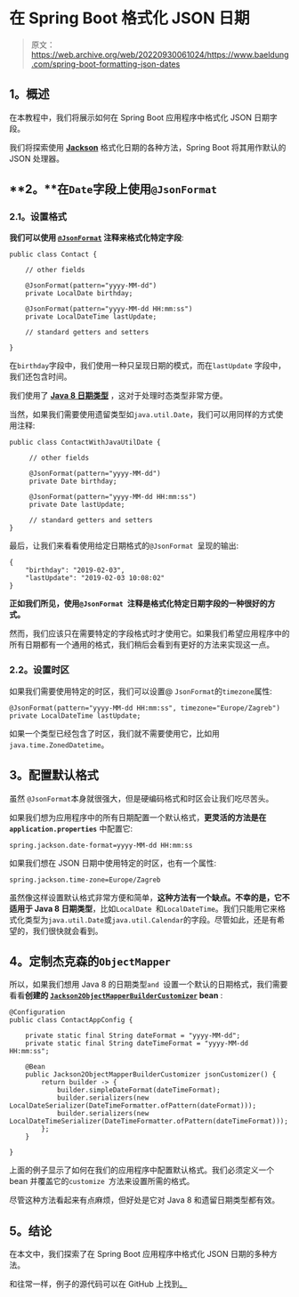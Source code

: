 # 在 Spring Boot 格式化 JSON 日期

> 原文：<https://web.archive.org/web/20220930061024/https://www.baeldung.com/spring-boot-formatting-json-dates>

## **1。概述**

在本教程中，我们将展示如何在 Spring Boot 应用程序中格式化 JSON 日期字段。

我们将探索使用 [**Jackson**](/web/20220523233330/https://www.baeldung.com/jackson) 格式化日期的各种方法，Spring Boot 将其用作默认的 JSON 处理器。

## **2。**在`Date`字段上使用`@JsonFormat`

### **2.1。设置格式**

**我们可以使用 [`@JsonFormat`](/web/20220523233330/https://www.baeldung.com/jackson-jsonformat) 注释来格式化特定字段**:

```
public class Contact {

    // other fields

    @JsonFormat(pattern="yyyy-MM-dd")
    private LocalDate birthday;

    @JsonFormat(pattern="yyyy-MM-dd HH:mm:ss")
    private LocalDateTime lastUpdate;

    // standard getters and setters

}
```

在`birthday`字段中，我们使用一种只呈现日期的模式，而在`lastUpdate` 字段中，我们还包含时间。

我们使用了 [**Java 8 日期类型**](/web/20220523233330/https://www.baeldung.com/java-8-date-time-intro) ，这对于处理时态类型非常方便。

当然，如果我们需要使用遗留类型如`java.util.Date`，我们可以用同样的方式使用注释:

```
public class ContactWithJavaUtilDate {

     // other fields

     @JsonFormat(pattern="yyyy-MM-dd")
     private Date birthday;

     @JsonFormat(pattern="yyyy-MM-dd HH:mm:ss")
     private Date lastUpdate;

     // standard getters and setters
}
```

最后，让我们来看看使用给定日期格式的`@JsonFormat `呈现的输出:

```
{
    "birthday": "2019-02-03",
    "lastUpdate": "2019-02-03 10:08:02"
}
```

**正如我们所见，使用`@JsonFormat `注释是格式化特定日期字段的一种很好的方式。**

然而，我们应该只在需要特定的字段格式时才使用它。如果我们希望应用程序中的所有日期都有一个通用的格式，我们稍后会看到有更好的方法来实现这一点。

### **2.2。设置时区**

如果我们需要使用特定的时区，我们可以设置@ `JsonFormat`的`timezone`属性:

```
@JsonFormat(pattern="yyyy-MM-dd HH:mm:ss", timezone="Europe/Zagreb")
private LocalDateTime lastUpdate;
```

如果一个类型已经包含了时区，我们就不需要使用它，比如用`java.time.ZonedDatetime`。

## **3。配置默认格式**

虽然 `@JsonFormat`本身就很强大，但是硬编码格式和时区会让我们吃尽苦头。

如果我们想为应用程序中的所有日期配置一个默认格式，**更灵活的方法是在`application.properties`** 中配置它:

```
spring.jackson.date-format=yyyy-MM-dd HH:mm:ss
```

如果我们想在 JSON 日期中使用特定的时区，也有一个属性:

```
spring.jackson.time-zone=Europe/Zagreb
```

虽然像这样设置默认格式非常方便和简单，**这种方法有一个缺点。不幸的是，它不适用于 Java 8 日期类型**，比如`LocalDate `和`LocalDateTime`。我们只能用它来格式化类型为`java.util.Date`或`java.util.Calendar`的字段。尽管如此，还是有希望的，我们很快就会看到。

## **4。定制杰克森的`ObjectMapper`**

所以，如果我们想用 Java 8 的日期类型`and `设置一个默认的日期格式，我们需要看看**创建的 [`Jackson2ObjectMapperBuilderCustomizer`](https://web.archive.org/web/20220523233330/https://docs.spring.io/spring-boot/docs/current/api/org/springframework/boot/autoconfigure/jackson/Jackson2ObjectMapperBuilderCustomizer.html) bean** :

```
@Configuration
public class ContactAppConfig {

    private static final String dateFormat = "yyyy-MM-dd";
    private static final String dateTimeFormat = "yyyy-MM-dd HH:mm:ss";

    @Bean
    public Jackson2ObjectMapperBuilderCustomizer jsonCustomizer() {
        return builder -> {
            builder.simpleDateFormat(dateTimeFormat);
            builder.serializers(new LocalDateSerializer(DateTimeFormatter.ofPattern(dateFormat)));
            builder.serializers(new LocalDateTimeSerializer(DateTimeFormatter.ofPattern(dateTimeFormat)));
        };
    }

}
```

上面的例子显示了如何在我们的应用程序中配置默认格式。我们必须定义一个 bean 并覆盖它的`customize `方法来设置所需的格式。

尽管这种方法看起来有点麻烦，但好处是它对 Java 8 和遗留日期类型都有效。

## **5。结论**

在本文中，我们探索了在 Spring Boot 应用程序中格式化 JSON 日期的多种方法。

和往常一样，例子的源代码可以在 GitHub 上找到[。](https://web.archive.org/web/20220523233330/https://github.com/eugenp/tutorials/tree/master/spring-boot-modules/spring-boot-data)